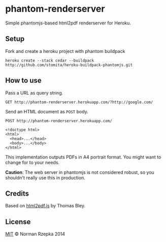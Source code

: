 phantom-renderserver
====================

Simple phantomjs-based html2pdf renderserver for Heroku.

## Setup
Fork and create a heroku project with phantom buildpack
```
heroku create --stack cedar --buildpack http://github.com/stomita/heroku-buildpack-phantomjs.git
```

## How to use
Pass a URL as query string.

```
GET http://phantom-renderserver.herokuapp.com/?http://google.com/
```

Send an HTML document as `POST` body.

```
POST http://phantom-renderserver.herokuapp.com/

<!doctype html>
<html>
  <head>...</head>
  <body>...</body>
</html>
```


This implementation outputs PDFs in A4 portrait format. You might want to change for to your needs.

**Caution**: The web server in phantomjs is not considered robust, so you shouldn't really use this in production.


## Credits
Based on [html2pdf.js](http://we-love-php.blogspot.de/2012/12/create-pdf-invoices-with-html5-and-phantomjs.html
) by Thomas Bley.


## License
[MIT](http://opensource.org/licenses/MIT)
&copy; Norman Rzepka 2014
